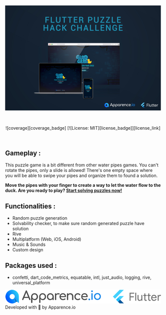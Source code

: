<p align="left">  
 <img src="https://raw.githubusercontent.com/Apparence-io/flutter-challenge/main/readme-doc/showcase-readme.jpg" alt="flutter anchored onboarding screen" />  
</p>  
<br>  
<p align="center">  
    ![coverage][coverage_badge]  
    [![License: MIT][license_badge]][license_link]  
</p>  
<br>  

Gameplay :
-
This puzzle game is a bit different from other water pipes games. You can't rotate the pipes, only a slide is allowed! There's one empty space where you will be able to swipe your pipes and organize them to found a solution.

**Move the pipes with your finger to create a way to let the water flow to the duck.
Are you ready to play?  [Start solving puzzles now!](https://apparence-flutter-puzzle.web.app/)**

Functionalities :
-
- Random puzzle generation
- Solvability checker, to make sure random generated puzzle have solution
- Rive
- Multiplatform (Web, iOS, Android)
- Music & Sounds
- Custom design

Packages used :
-
- confetti, dart_code_metrics, equatable, intl, just_audio, logging, rive, universal_platform


![Flutter and Apparence.io Logos](https://raw.githubusercontent.com/Apparence-io/flutter-challenge/main/readme-doc/logos.png)
Developed with 💙  by Apparence.io